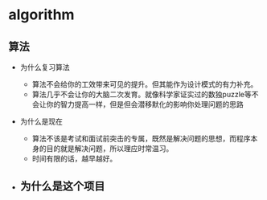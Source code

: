 # algorithm
## 算法

+ 为什么复习算法
  - 算法不会给你的工效带来可见的提升。但其能作为设计模式的有力补充。
  - 算法几乎不会让你的大脑二次发育。就像科学家证实过的数独puzzle等不会让你的智力提高一样，但是但会潜移默化的影响你处理问题的思路

+ 为什么是现在
  - 算法不该是考试和面试前突击的专属，既然是解决问题的思想，而程序本身的目的就是解决问题，所以理应时常温习。
  - 时间有限的话，越早越好。
  
+ 为什么是这个项目
  - 